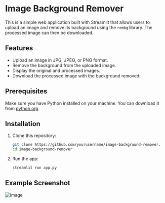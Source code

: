 # Image Background Remover

This is a simple web application built with Streamlit that allows users to upload an image and remove its background using the `rembg` library. The processed image can then be downloaded.

## Features

- Upload an image in JPG, JPEG, or PNG format.
- Remove the background from the uploaded image.
- Display the original and processed images.
- Download the processed image with the background removed.

## Prerequisites

Make sure you have Python installed on your machine. You can download it from [python.org](https://www.python.org/downloads/).

## Installation

1. Clone this repository:

   ```bash
   git clone https://github.com/yourusername/image-background-remover.git
   cd image-background-remover

2. Run the app:
   ```bash
   streamlit run app.py

## Example Screenshot

![image](https://github.com/user-attachments/assets/0dad19df-454a-4f94-93e9-1048d46e16e7)

